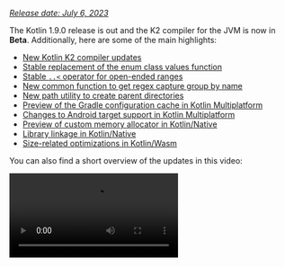 [//]: # (title: What's new in Kotlin 1.9.0)

_[Release date: July 6, 2023](releases.md#release-details)_

The Kotlin 1.9.0 release is out and the K2 compiler for the JVM is now in **Beta**. Additionally, here are some of the main highlights:

* [New Kotlin K2 compiler updates](#new-kotlin-k2-compiler-updates)
* [Stable replacement of the enum class values function](#stable-replacement-of-the-enum-class-values-function)
* [Stable `..<` operator for open-ended ranges](#stable-operator-for-open-ended-ranges)
* [New common function to get regex capture group by name](#new-common-function-to-get-regex-capture-group-by-name)
* [New path utility to create parent directories](#new-path-utility-to-create-parent-directories)
* [Preview of the Gradle configuration cache in Kotlin Multiplatform](#preview-of-the-gradle-configuration-cache)
* [Changes to Android target support in Kotlin Multiplatform](#changes-to-android-target-support)
* [Preview of custom memory allocator in Kotlin/Native](#preview-of-custom-memory-allocator)
* [Library linkage in Kotlin/Native](#library-linkage-in-kotlin-native)
* [Size-related optimizations in Kotlin/Wasm](#size-related-optimizations)

You can also find a short overview of the updates in this video:

<video src="https://youtu.be/fvwTZc-dxsM" title="What's new in Kotlin 1.9.0"/>

## IDE support

The Kotlin plugins that support 1.9.0 are available for:

| IDE | Supported versions |
|--|--|
| IntelliJ IDEA | 2022.3.x, 2023.1.x |
| Android Studio | Giraffe (223), Hedgehog (231)* |

*The Kotlin 1.9.0 plugin will be included with Android Studio Giraffe (223) and Hedgehog (231) in their upcoming releases.

The Kotlin 1.9.0 plugin will be included with IntelliJ IDEA 2023.2 in the upcoming releases.

> To download Kotlin artifacts and dependencies, [configure your Gradle settings](#configure-gradle-settings) to use the Maven Central Repository.
>
{style="warning"}

## New Kotlin K2 compiler updates

The Kotlin team at JetBrains continues to stabilize the K2 compiler, and the 1.9.0 release introduces further advancements.
The K2 compiler for the JVM is now in **Beta**.

There's now also basic support for Kotlin/Native and multiplatform projects.

### Compatibility of the kapt compiler plugin with the K2 compiler

You can use the [kapt plugin](kapt.md) in your project along with the K2 compiler, but with some restrictions. 
Despite setting `languageVersion` to `2.0`, the kapt compiler plugin still utilizes the old compiler.

If you execute the kapt compiler plugin within a project where `languageVersion` is set to `2.0`, kapt will automatically
switch to `1.9` and disable specific version compatibility checks. This behavior is equivalent to including the following command arguments:
* `-Xskip-metadata-version-check`
* `-Xskip-prerelease-check`
* `-Xallow-unstable-dependencies`

These checks are exclusively disabled for kapt tasks. All other compilation tasks will continue to utilize the new K2 compiler.

If you encounter any issues when using kapt with the K2 compiler, please report them to our [issue tracker](http://kotl.in/issue).

### Try the K2 compiler in your project

Starting with 1.9.0 and until the release of Kotlin 2.0, you can easily test the K2 compiler by adding the `kotlin.experimental.tryK2=true`
Gradle property to your `gradle.properties` file. You can also run the following command:

```shell
./gradlew assemble -Pkotlin.experimental.tryK2=true
```

This Gradle property automatically sets the language version to 2.0 and updates the build report with the number of Kotlin
tasks compiled using the K2 compiler compared to the current compiler:

```none
##### 'kotlin.experimental.tryK2' results (Kotlin/Native not checked) #####
:lib:compileKotlin: 2.0 language version
:app:compileKotlin: 2.0 language version
##### 100% (2/2) tasks have been compiled with Kotlin 2.0 #####
```

### Gradle build reports

[Gradle build reports](gradle-compilation-and-caches.md#build-reports) now show whether the current or the K2 compiler 
was used to compile the code. In Kotlin 1.9.0, you can see this information in your [Gradle build scans](https://scans.gradle.com/):

![Gradle build scan - K1](gradle-build-scan-k1.png){width=700}

![Gradle build scan - K2](gradle-build-scan-k2.png){width=700}

You can also find the Kotlin version used in the project right in the build report:

```none
Task info:
  Kotlin language version: 1.9
```

> If you use Gradle 8.0, you might come across some problems with build reports, especially when Gradle configuration 
> caching is enabled. This is a known issue, fixed in Gradle 8.1 and later.
>
{style="note"}

### Current K2 compiler limitations

Enabling K2 in your Gradle project comes with certain limitations that can affect projects using Gradle versions below 8.3 in the following cases:

* Compilation of source code from `buildSrc`.
* Compilation of Gradle plugins in included builds.
* Compilation of other Gradle plugins if they are used in projects with Gradle versions below 8.3.
* Building Gradle plugin dependencies.

If you encounter any of the problems mentioned above, you can take the following steps to address them:

* Set the language version for `buildSrc`, any Gradle plugins, and their dependencies:

```kotlin
kotlin {
    compilerOptions {
        languageVersion.set(org.jetbrains.kotlin.gradle.dsl.KotlinVersion.KOTLIN_1_9)
        apiVersion.set(org.jetbrains.kotlin.gradle.dsl.KotlinVersion.KOTLIN_1_9)
    }
}
```

* Update the Gradle version in your project to 8.3 when it becomes available.

### Leave your feedback on the new K2 compiler

We'd appreciate any feedback you may have!

* Provide your feedback directly to K2 developers Kotlin's Slack – [get an invite](https://surveys.jetbrains.com/s3/kotlin-slack-sign-up)
  and join the [#k2-early-adopters](https://kotlinlang.slack.com/archives/C03PK0PE257) channel.
* Report any problems you've faced with the new K2 compiler on [our issue tracker](https://kotl.in/issue).
* [Enable the **Send usage statistics** option](https://www.jetbrains.com/help/idea/settings-usage-statistics.html) to
  allow JetBrains to collect anonymous data about K2 usage.

## Language

In Kotlin 1.9.0, we're stabilizing some new language features that were introduced earlier:
* [Replacement of the enum class values function](#stable-replacement-of-the-enum-class-values-function)
* [Data object symmetry with data classes](#stable-data-objects-for-symmetry-with-data-classes)
* [Support for secondary constructors with bodies in inline value classes](#support-for-secondary-constructors-with-bodies-in-inline-value-classes)

### Stable replacement of the enum class values function

In 1.8.20, the `entries` property for enum classes was introduced as an Experimental feature. The `entries` property is 
a modern and performant replacement for the synthetic `values()` function. In 1.9.0, the `entries` property is Stable.

> The `values()` function is still supported, but we recommend that you use the `entries`
> property instead.
>
{style="tip"}

```kotlin
enum class Color(val colorName: String, val rgb: String) {
    RED("Red", "#FF0000"),
    ORANGE("Orange", "#FF7F00"),
    YELLOW("Yellow", "#FFFF00")
}

fun findByRgb(rgb: String): Color? = Color.entries.find { it.rgb == rgb }
```
{validate="false"}

For more information about the `entries` property for enum classes, see [What's new in Kotlin 1.8.20](whatsnew1820.md#a-modern-and-performant-replacement-of-the-enum-class-values-function).

### Stable data objects for symmetry with data classes

Data object declarations, which were introduced in [Kotlin 1.8.20](whatsnew1820.md#preview-of-data-objects-for-symmetry-with-data-classes),
are now Stable. This includes the functions added for symmetry with data classes: `toString()`, `equals()`, and `hashCode()`.

This feature is particularly useful with `sealed` hierarchies (like a `sealed class` or `sealed interface` hierarchy), 
because `data object` declarations can be used conveniently alongside `data class` declarations. In this example, declaring
`EndOfFile` as a `data object` instead of a plain `object` means that it automatically has a `toString()` function without 
the need to override it manually. This maintains symmetry with the accompanying data class definitions.

```kotlin
sealed interface ReadResult
data class Number(val number: Int) : ReadResult
data class Text(val text: String) : ReadResult
data object EndOfFile : ReadResult

fun main() {
    println(Number(7)) // Number(number=7)
    println(EndOfFile) // EndOfFile
}
```
{validate="false"}

For more information, see [What's new in Kotlin 1.8.20](whatsnew1820.md#preview-of-data-objects-for-symmetry-with-data-classes).

### Support for secondary constructors with bodies in inline value classes

Starting with Kotlin 1.9.0, the use of secondary constructors with bodies in [inline value classes](inline-classes.md) is
available by default:

```kotlin
@JvmInline
value class Person(private val fullName: String) {
    // Allowed since Kotlin 1.4.30:
    init {
        check(fullName.isNotBlank()) {
            "Full name shouldn't be empty"
        }
    }
    // Allowed by default since Kotlin 1.9.0:
    constructor(name: String, lastName: String) : this("$name $lastName") {
        check(lastName.isNotBlank()) {
            "Last name shouldn't be empty"
        }
    }
}
```
{validate="false"}

Previously, Kotlin allowed only public primary constructors in inline classes. As a result, it was impossible to 
encapsulate underlying values or create an inline class that would represent some constrained values.

As Kotlin developed, these issues were fixed. Kotlin 1.4.30 lifted restrictions on `init` blocks and then Kotlin 1.8.20 
came with a preview of secondary constructors with bodies. They are now available by default. Learn more about the 
development of Kotlin inline classes in [this KEEP](https://github.com/Kotlin/KEEP/blob/master/proposals/inline-classes.md).

## Kotlin/JVM

Starting with version 1.9.0, the compiler can generate classes with a bytecode version corresponding to JVM 20. In addition,
the deprecation of the `JvmDefault` annotation and legacy `-Xjvm-default` modes continues.

### Deprecation of `JvmDefault` annotation and legacy `-Xjvm-default` modes

Starting from Kotlin 1.5, the usage of the `JvmDefault` annotation has been deprecated in favor of the newer `-Xjvm-default`
modes: `all` and `all-compatibility`. With the introduction of `JvmDefaultWithoutCompatibility` in Kotlin 1.4 and 
`JvmDefaultWithCompatibility` in Kotlin 1.6, these modes offer comprehensive control over the generation of `DefaultImpls`
classes, ensuring seamless compatibility with older Kotlin code.

Consequently in Kotlin 1.9.0, the `JvmDefault` annotation no longer holds any significance and has been marked as 
deprecated, resulting in an error. It will eventually be removed from Kotlin.

## Kotlin/Native

Among other improvements, this release brings further advancements to the [Kotlin/Native memory manager](native-memory-manager.md)
that should enhance its robustness and performance:

* [Preview of custom memory allocator](#preview-of-custom-memory-allocator)
* [Objective-C or Swift object deallocation hook on the main thread](#objective-c-or-swift-object-deallocation-hook-on-the-main-thread)
* [No object initialization when accessing constant values in Kotlin/Native](#no-object-initialization-when-accessing-constant-values-in-kotlin-native)
* [Ability to configure standalone mode for iOS simulator tests](#ability-to-configure-standalone-mode-for-ios-simulator-tests-in-kotlin-native)
* [Library linkage in Kotlin/Native](#library-linkage-in-kotlin-native)

### Preview of custom memory allocator

Kotlin 1.9.0 introduces the preview of a custom memory allocator. Its allocation system improves the runtime performance
of the [Kotlin/Native memory manager](native-memory-manager.md).

The current object allocation system in Kotlin/Native uses a general-purpose allocator that doesn't have the functionality
for efficient garbage collection. To compensate, it maintains thread-local linked lists of all allocated objects before 
the garbage collector (GC) merges them into a single list, which can be iterated during sweeping. This approach comes 
with several performance downsides:

* The sweeping order lacks memory locality and often results in scattered memory access patterns, leading to potential performance issues.
* Linked lists require additional memory for each object, increasing memory usage, particularly when dealing with many small objects.
* The single list of allocated objects makes it challenging to parallelize sweeping, which can cause memory usage problems when mutator threads allocate objects faster than the GC thread can collect them.

To address these issues, Kotlin 1.9.0 introduces a preview of the custom allocator. It divides system memory into pages,
allowing independent sweeping in consecutive order. Each allocation becomes a memory block within a page, and the page 
keeps track of block sizes. Different page types are optimized for various allocation sizes. The consecutive arrangement
of memory blocks ensures efficient iteration through all allocated blocks.

When a thread allocates memory, it searches for a suitable page based on the allocation size. Threads maintain a set of 
pages for different size categories. Typically, the current page for a given size can accommodate the allocation. If not,
the thread requests a different page from the shared allocation space. This page may already be available, require 
sweeping, or should be created first.

The new allocator allows having multiple independent allocation spaces simultaneously, which will allow the Kotlin team 
to experiment with different page layouts to improve performance even further.

For more information on the design of the new allocator, see this [README](https://github.com/JetBrains/kotlin/blob/master/kotlin-native/runtime/src/alloc/custom/README.md).

#### How to enable

Add the `-Xallocator=custom` compiler option:

```kotlin
kotlin {
    macosX64("native") {
        binaries.executable()

        compilations.configureEach {
            compilerOptions.configure {
                freeCompilerArgs.add("-Xallocator=custom")
            }
        }
    }
}
```
{validate="false"}

#### Leave feedback

We would appreciate your feedback in [YouTrack](https://youtrack.jetbrains.com/issue/KT-55364/Implement-custom-allocator-for-Kotlin-Native)
to improve the custom allocator.

### Objective-C or Swift object deallocation hook on the main thread

Starting with Kotlin 1.9.0, the Objective-C or Swift object deallocation hook is called on the main thread if the object
is passed to Kotlin there. The way the [Kotlin/Native memory manager](native-memory-manager.md) previously 
handled references to Objective-C objects could lead to memory leaks. We believe the new behavior should improve the 
robustness of the memory manager.

Consider an Objective-C object that is referenced in Kotlin code, for example, when passed as an argument, returned by 
a function, or retrieved from a collection. In this case, Kotlin creates its own object that holds the reference to the
Objective-C object. When the Kotlin object gets deallocated, the Kotlin/Native runtime calls the `objc_release` function 
that releases that Objective-C reference.

Previously, the Kotlin/Native memory manager ran `objc_release` on a special GC thread. If it's the last object reference,
the object gets deallocated. Issues could come up when Objective-C objects have custom deallocation hooks like the `dealloc`
method in Objective-C or the `deinit` block in Swift, and these hooks expect to be called on a specific thread.

Since hooks for objects on the main thread usually expect to be called there, Kotlin/Native runtime now 
calls `objc_release` on the main thread as well. It should cover the cases when the Objective-C object was passed to 
Kotlin on the main thread, creating a Kotlin peer object there. This only works if the main dispatch queue 
is processed, which is the case for regular UI applications. When it's not the main queue or the object was passed to 
Kotlin on a thread other than main, the `objc_release` is called on a special GC thread as before.

#### How to opt out

In case you face issues, you can disable this behavior in your `gradle.properties` file with the following option:

```none
kotlin.native.binary.objcDisposeOnMain=false
```

Don't hesitate to report such cases to [our issue tracker](https://kotl.in/issue).

### No object initialization when accessing constant values in Kotlin/Native

Starting with Kotlin 1.9.0, the Kotlin/Native backend doesn't initialize objects when accessing `const val` fields:

```kotlin
object MyObject {
    init {
        println("side effect!")
    }

    const val y = 1
}

fun main() {
    println(MyObject.y) // No initialization at first
    val x = MyObject    // Initialization occurs
    println(x.y)
}
```
{validate="false"}

The behavior is now unified with Kotlin/JVM, where the implementation is consistent with Java and objects are never 
initialized in this case. You can also expect some performance improvements in your Kotlin/Native projects thanks to 
this change.

### Ability to configure standalone mode for iOS simulator tests in Kotlin/Native

By default, when running iOS simulator tests for Kotlin/Native, the `--standalone` flag is used to avoid manual simulator
booting and shutdown. In 1.9.0, you can now configure whether this flag is used in a Gradle task via the `standalone` 
property. By default, the `--standalone` flag is used so standalone mode is enabled.

Here is an example of how to disable standalone mode in your `build.gradle.kts` file:

```kotlin
tasks.withType<org.jetbrains.kotlin.gradle.targets.native.tasks.KotlinNativeSimulatorTest>().configureEach {
    standalone.set(false)
}
```
{validate="false"}

> If you disable standalone mode, you must boot the simulator manually. To boot your simulator
> from CLI, you can use the following command:
>
> ```shell
> /usr/bin/xcrun simctl boot <DeviceId>
>```
> 
{type = "warning"}

### Library linkage in Kotlin/Native

Starting with Kotlin 1.9.0, the Kotlin/Native compiler treats linkage issues in Kotlin libraries the same way as Kotlin/JVM.
You might face such issues if the author of one third-party Kotlin library makes an incompatible change in experimental 
APIs that another third-party Kotlin library consumes.

Now builds don't fail during compilation in case of linkage issues between third-party Kotlin libraries. Instead, you'll
only encounter these errors in run time, exactly as on the JVM.

The Kotlin/Native compiler reports warnings every time it detects issues with library linkage. You can find such warnings
in your compilation logs, for example:

```text
No function found for symbol 'org.samples/MyRemovedClass.doSomething|3657632771909858561[0]'

Can not get instance of singleton 'MyEnumClass.REMOVED_ENTRY': No enum entry found for symbol 'org.samples/MyEnumClass.REMOVED_ENTRY|null[0]'

Function 'getMyRemovedClass' can not be called: Function uses unlinked class symbol 'org.samples/MyRemovedClass|null[0]'
```

You can further configure or even disable this behavior in your projects:

* If you don't want to see these warnings in your compilation logs, suppress them with the `-Xpartial-linkage-loglevel=INFO` compiler option.
* It's also possible to raise the severity of reported warnings to compilation errors with `-Xpartial-linkage-loglevel=ERROR`. In this case, the compilation fails and you'll see all the errors in the compilation log. Use this option to examine the linkage issues more closely.
* If you face unexpected problems with this feature, you can always opt out with the
  `-Xpartial-linkage=disable` compiler option. Don't hesitate to report such cases to [our issue
  tracker](https://kotl.in/issue).

```kotlin
// An example of passing compiler options via Gradle build file.
kotlin {
    macosX64("native") {
        binaries.executable()

        compilations.configureEach {
            compilerOptions.configure {

                // To suppress linkage warnings:
                freeCompilerArgs.add("-Xpartial-linkage-loglevel=INFO")

                // To raise linkage warnings to errors:
                freeCompilerArgs.add("-Xpartial-linkage-loglevel=ERROR")

                // To disable the feature completely:
                freeCompilerArgs.add("-Xpartial-linkage=disable")
            }
        }
    }
}
```
{validate="false"}

### Compiler option for C interop implicit integer conversions

We have introduced a compiler option for C interop that allows you to use implicit integer conversions. After careful 
consideration, we've introduced this compiler option to prevent unintentional use as this feature still has room for 
improvement and our aim is to have an API of the highest quality.

In this code sample an implicit integer conversion allows `options = 0` even though [`options`](https://developer.apple.com/documentation/foundation/nscalendar/options)
has unsigned type `UInt` and `0` is signed.

```kotlin
val today = NSDate()
val tomorrow = NSCalendar.currentCalendar.dateByAddingUnit(
    unit = NSCalendarUnitDay,
    value = 1,
    toDate = today,
    options = 0
)
```
{validate="false"}

To use implicit conversions with native interop libraries, use the `-XXLanguage:+ImplicitSignedToUnsignedIntegerConversion`
compiler option.

You can configure this in your Gradle `build.gradle.kts` file:
```kotlin
tasks.withType<org.jetbrains.kotlin.gradle.tasks.KotlinNativeCompile>().configureEach {
    compilerOptions.freeCompilerArgs.addAll(
        "-XXLanguage:+ImplicitSignedToUnsignedIntegerConversion"
    )
}
```
{validate="false"}

## Kotlin Multiplatform

Kotlin Multiplatform has received some notable updates in 1.9.0 designed to improve your developer experience:

* [Changes to Android target support](#changes-to-android-target-support)
* [New Android source set layout enabled by default](#new-android-source-set-layout-enabled-by-default)
* [Preview of the Gradle configuration cache in multiplatform projects](#preview-of-the-gradle-configuration-cache)

### Changes to Android target support

We continue our efforts to stabilize Kotlin Multiplatform. An essential step is to provide first-class 
support for the Android target. We're excited to announce that in the future, the Android team from Google will provide 
its own Gradle plugin to support Android in Kotlin Multiplatform.

To open the way for this new solution from Google, we're renaming the `android` block in the current Kotlin DSL in 1.9.0.
Please change all the occurrences of the `android` block to `androidTarget` in your build scripts. This is a temporary 
change that is necessary to free the `android` name for the upcoming DSL from Google.

The Google plugin will be the preferred way of working with Android in multiplatform projects. When it's ready, we'll 
provide the necessary migration instructions so that you'll be able to use the short `android` name as before.

### New Android source set layout enabled by default

Starting with Kotlin 1.9.0, the new Android source set layout is the default. It replaced the previous naming schema for 
directories, which was confusing in multiple ways. The new layout has a number of advantages:

* Simplified type semantics – The new Android source layout provides clear and consistent naming conventions that help to distinguish between different types of source sets.
* Improved source directory layout – With the new layout, the `SourceDirectories` arrangement becomes more coherent, making it easier to organize code and locate source files.
* Clear naming schema for Gradle configurations – The schema is now more consistent and predictable in both `KotlinSourceSets` and `AndroidSourceSets`.

The new layout requires the Android Gradle plugin version 7.0 or later and is supported in Android Studio 2022.3 and later. See our
[migration guide](multiplatform-android-layout.md) to make the necessary changes in your `build.gradle(.kts)` file.

### Preview of the Gradle configuration cache

<anchor name="preview-of-gradle-configuration-cache"/>

Kotlin 1.9.0 comes with support for the [Gradle configuration cache](https://docs.gradle.org/current/userguide/configuration_cache.html)
in multiplatform libraries. If you're a library author, you can already benefit from the improved build performance.

The Gradle configuration cache speeds up the build process by reusing the results of the configuration phase for subsequent
builds. The feature has become Stable since Gradle 8.1. To enable it, follow the instructions in the [Gradle documentation](https://docs.gradle.org/current/userguide/configuration_cache.html#config_cache:usage).

> The Kotlin Multiplatform plugin still doesn't support the Gradle configuration cache with Xcode integration tasks or the
> [Kotlin CocoaPods Gradle plugin](native-cocoapods-dsl-reference.md). We expect to add this feature in future Kotlin releases.
>
{style="note"}

## Kotlin/Wasm

The Kotlin team continues to experiment with the new Kotlin/Wasm target. This release introduces several performance and
[size-related optimizations](#size-related-optimizations), along with [updates in JavaScript interop](#updates-in-javascript-interop).

### Size-related optimizations

Kotlin 1.9.0 introduces significant size improvements for WebAssembly (Wasm) projects. Comparing two "Hello World" projects, 
the code footprint for Wasm in Kotlin 1.9.0 is now over 10 times smaller than in Kotlin 1.8.20.

![Kotlin/Wasm size-related optimizations](wasm-1-9-0-size-improvements.png){width=700}

These size optimizations result in more efficient resource utilization and improved performance when targeting Wasm 
platforms with Kotlin code.

### Updates in JavaScript interop

This Kotlin update introduces changes to the interoperability between Kotlin and JavaScript for Kotlin/Wasm. As Kotlin/Wasm
is an [Experimental](components-stability.md#stability-levels-explained) feature, certain limitations apply to its 
interoperability.

#### Restriction of Dynamic types

Starting with version 1.9.0, Kotlin no longer supports the use of `Dynamic` types in Kotlin/Wasm. This is now deprecated
in favor of the new universal `JsAny` type, which facilitates JavaScript interoperability.

For more details, see the [Kotlin/Wasm interoperability with JavaScript](wasm-js-interop.md) documentation.

#### Restriction of non-external types

Kotlin/Wasm supports conversions for specific Kotlin static types when passing values to and from JavaScript. These supported
types include:

* Primitives, such as signed numbers, `Boolean`, and `Char`.
* `String`.
* Function types.

Other types were passed without conversion as opaque references, leading to inconsistencies between JavaScript and Kotlin
subtyping.

To address this, Kotlin restricts JavaScript interop to a well-supported set of types. Starting from Kotlin 1.9.0, only external,
primitive, string, and function types are supported in Kotlin/Wasm JavaScript interop. Furthermore, a separate explicit type called
`JsReference` has been introduced to represent handles to Kotlin/Wasm objects that can be used in JavaScript interop.

For more details, refer to the [Kotlin/Wasm interoperability with JavaScript](wasm-js-interop.md) documentation.

### Kotlin/Wasm in Kotlin Playground

Kotlin Playground supports the Kotlin/Wasm target.
You can write, run, and share your Kotlin code that targets the Kotlin/Wasm. [Check it out!](https://pl.kotl.in/HDFAvimga)

> Using Kotlin/Wasm requires enabling experimental features in your browser.
>
> [Learn more about how to enable these features](wasm-troubleshooting.md).
>
{style="note"}

```kotlin
import kotlin.time.*
import kotlin.time.measureTime

fun main() {
    println("Hello from Kotlin/Wasm!")
    computeAck(3, 10)
}

tailrec fun ack(m: Int, n: Int): Int = when {
    m == 0 -> n + 1
    n == 0 -> ack(m - 1, 1)
    else -> ack(m - 1, ack(m, n - 1))
}

fun computeAck(m: Int, n: Int) {
    var res = 0
    val t = measureTime {
        res = ack(m, n)
    }
    println()
    println("ack($m, $n) = ${res}")
    println("duration: ${t.inWholeNanoseconds / 1e6} ms")
}
```
{kotlin-runnable="true" kotlin-min-compiler-version="1.3" id="kotlin-whats-new-1-9-0-kotlin-wasm-playground"}

## Kotlin/JS

This release introduces updates for Kotlin/JS, including the removal of the old Kotlin/JS compiler, Kotlin/JS Gradle plugin deprecation and Experimental
support for ES2015:

* [Removal of the old Kotlin/JS compiler](#removal-of-the-old-kotlin-js-compiler)
* [Deprecation of the Kotlin/JS Gradle plugin](#deprecation-of-the-kotlin-js-gradle-plugin)
* [Deprecation of external enum](#deprecation-of-external-enum)
* [Experimental support for ES2015 classes and modules](#experimental-support-for-es2015-classes-and-modules)
* [Changed default destination of JS production distribution](#changed-default-destination-of-js-production-distribution)
* [Extract org.w3c declarations from stdlib-js](#extract-org-w3c-declarations-from-stdlib-js)

> Starting from version 1.9.0, [partial library linkage](#library-linkage-in-kotlin-native) is also enabled for Kotlin/JS.
>
{style="note"}

### Removal of the old Kotlin/JS compiler

In Kotlin 1.8.0, we [announced](whatsnew18.md#stable-js-ir-compiler-backend) that the IR-based backend became [Stable](components-stability.md).
Since then, not specifying the compiler has become an error, and using the old compiler leads to warnings.

In Kotlin 1.9.0, using the old backend results in an error. Please migrate to the IR compiler by following our [migration guide](js-ir-migration.md).

### Deprecation of the Kotlin/JS Gradle plugin

Starting with Kotlin 1.9.0, the `kotlin-js` Gradle plugin is
deprecated. We encourage you to use the `kotlin-multiplatform` Gradle plugin with the `js()` target instead.

The functionality of the Kotlin/JS Gradle plugin essentially duplicated the `kotlin-multiplatform` plugin and shared the
same implementation under the hood. This overlap created confusion and increased maintenance load on the Kotlin team.

Refer to our [Compatibility guide for Kotlin Multiplatform](multiplatform-compatibility-guide.md#migration-from-kotlin-js-gradle-plugin-to-kotlin-multiplatform-gradle-plugin) 
for migration instructions. If you find any issues that aren't covered in the guide, please report them to our [issue tracker](http://kotl.in/issue).

### Deprecation of external enum

In Kotlin 1.9.0, the use of external enums will be deprecated due to issues with static enum members like `entries`, that
can't exist outside Kotlin. We recommend using an external sealed class with object subclasses instead:

```kotlin
// Before
external enum class ExternalEnum { A, B }

// After
external sealed class ExternalEnum {
    object A: ExternalEnum
    object B: ExternalEnum
}
```
{validate="false"}

By switching to an external sealed class with object subclasses, you can achieve similar functionality to external enums
while avoiding the problems associated with default methods.

Starting from Kotlin 1.9.0, the use of external enums will be marked as deprecated. We encourage you to update your code
to utilize the suggested external sealed class implementation for compatibility and future maintenance.

### Experimental support for ES2015 classes and modules

This release introduces [Experimental](components-stability.md#stability-levels-explained) support for ES2015 modules and generation of ES2015 classes:
* Modules offer a way to simplify your codebase and improve maintainability.
* Classes allow you to incorporate object-oriented programming (OOP) principles, resulting in cleaner and more intuitive code.

To enable these features, update your `build.gradle.kts` file accordingly:

```kotlin
// build.gradle.kts
kotlin { 
    js(IR) { 
        useEsModules() // Enables ES2015 modules
        browser()
        }
    }

// Enables ES2015 classes generation
tasks.withType<KotlinJsCompile>().configureEach {
    kotlinOptions {
        useEsClasses = true
    }
}
```
{validate="false"}

[Learn more about ES2015 (ECMAScript 2015, ES6) in the official documentation](https://262.ecma-international.org/6.0/).

### Changed default destination of JS production distribution

Prior to Kotlin 1.9.0, the distribution target directory was `build/distributions`. However, this is a common directory 
for Gradle archives. To resolve this issue, we've changed the default distribution target directory in Kotlin 1.9.0 to: 
`build/dist/<targetName>/<binaryName>`.

For example, `productionExecutable` was in `build/distributions`. In Kotlin 1.9.0, it's in `build/dist/js/productionExecutable`.

> If you have a pipeline in place that uses the results of these builds, make sure to update the directory.
>
{style="warning"}

### Extract org.w3c declarations from stdlib-js

Since Kotlin 1.9.0, the `stdlib-js` no longer includes `org.w3c` declarations. Instead, these declarations have been 
moved to a separate Gradle dependency. When you add the Kotlin Multiplatform Gradle plugin to your `build.gradle.kts` file,
these declarations will be automatically included in your project, similar to the standard library.

There is no need for any manual action or migration. The necessary adjustments will be handled automatically.

## Gradle

Kotlin 1.9.0 comes with new Gradle compiler options and a lot more:

* [Removed classpath property](#removed-classpath-property)
* [New Gradle compiler options](#new-compiler-options)
* [Project-level compiler options for Kotlin/JVM](#project-level-compiler-options-for-kotlin-jvm)
* [Compiler option for Kotlin/Native module name](#compiler-option-for-kotlin-native-module-name)
* [Separate compiler plugins for official Kotlin libraries](#separate-compiler-plugins-for-official-kotlin-libraries)
* [Incremented minimum supported version](#incremented-minimum-supported-version)
* [kapt doesn't cause eager task creation](#kapt-doesn-t-cause-eager-task-creation-in-gradle)
* [Programmatic configuration of the JVM target validation mode](#programmatic-configuration-of-the-jvm-target-validation-mode)

### Removed classpath property

In Kotlin 1.7.0, we announced the start of a deprecation cycle for the `KotlinCompile` task's property: `classpath`. The
deprecation level was raised to `ERROR` in Kotlin 1.8.0. In this release, we've finally removed the `classpath` property. 
All compile tasks should now use the `libraries` input for a list of libraries required for compilation.

### New compiler options

The Kotlin Gradle plugin now provides new properties for opt-ins and the compiler's progressive mode.

* To opt in to new APIs, you can now use the `optIn` property and pass a list of strings like: `optIn.set(listOf(a, b, c))`.
* To enable progressive mode, use `progressiveMode.set(true)`.

### Project-level compiler options for Kotlin/JVM

Starting with Kotlin 1.9.0, a new `compilerOptions` block is available inside the `kotlin` configuration block:

```kotlin
kotlin {
    compilerOptions {
        jvmTarget.set(JVM.Target_11)
    }
}
```
{validate="false"}

It makes configuring compiler options much easier. However, it is important to note some important details:

* This configuration only works on the project level.
* For the Android plugin, this block configures the same object as:

```kotlin
android {
    kotlinOptions {}
}
```
{validate="false"}

* The `android.kotlinOptions` and `kotlin.compilerOptions` configuration blocks override each other. The last (lowest) block in the build file always takes effect.
* If `moduleName` is configured on the project level, its value could be changed when passed to the compiler. It's not the case for the `main` compilation, but for other types, for example, test sources, the Kotlin Gradle plugin will add the  `_test` suffix.
* The configuration inside the `tasks.withType<KotlinJvmCompile>().configureEach {}` (or `tasks.named<KotlinJvmCompile>("compileKotlin") { }`) overrides both `kotlin.compilerOptions` and `android.kotlinOptions`.

### Compiler option for Kotlin/Native module name

The Kotlin/Native [`module-name`](compiler-reference.md#module-name-name-native) compiler option is now easily available
in the Kotlin Gradle plugin.

This option specifies a name for the compilation module and can also be used for adding a name prefix for declarations
exported to Objective-C.

You can now set the module name directly in the `compilerOptions` block of your Gradle build files:

<tabs group="build-script">
<tab title="Kotlin" group-key="kotlin">

```kotlin
tasks.named<org.jetbrains.kotlin.gradle.tasks.KotlinNativeCompile>("compileKotlinLinuxX64") {
    compilerOptions {
        moduleName.set("my-module-name")
    }
}
```

</tab>
<tab title="Groovy" group-key="groovy">

```groovy
tasks.named("compileKotlinLinuxX64", org.jetbrains.kotlin.gradle.tasks.KotlinNativeCompile.class) {
    compilerOptions {
        moduleName = "my-module-name"
    }
}
```

</tab>
</tabs>


### Separate compiler plugins for official Kotlin libraries

Kotlin 1.9.0 introduces separate compiler plugins for its official libraries. Previously, compiler plugins were embedded
into their corresponding Gradle plugins. This could cause compatibility issues in case the compiler plugin was compiled 
against a Kotlin version higher than the Gradle build's Kotlin runtime version.

Now compiler plugins are added as separate dependencies, so you'll no longer face compatibility issues with older Gradle
versions. Another major advantage of the new approach is that new compiler plugins can be used with other build systems 
like [Bazel](https://bazel.build/).

Here's the list of new compiler plugins we're now publishing to Maven Central:

* kotlin-atomicfu-compiler-plugin
* kotlin-allopen-compiler-plugin
* kotlin-lombok-compiler-plugin
* kotlin-noarg-compiler-plugin
* kotlin-sam-with-receiver-compiler-plugin
* kotlinx-serialization-compiler-plugin

Every plugin has its `-embeddable` counterpart, for example, `kotlin-allopen-compiler-plugin-embeddable` is designed for 
working with the `kotlin-compiler-embeddable` artifact, the default option for scripting artifacts.

Gradle adds these plugins as compiler arguments. You don't need to make any changes to your existing projects.

### Incremented minimum supported version

Starting with Kotlin 1.9.0, the minimum supported Android Gradle plugin version is 4.2.2.

See the [Kotlin Gradle plugin's compatibility with available Gradle versions in our documentation](gradle-configure-project.md#apply-the-plugin).

### kapt doesn't cause eager task creation in Gradle

Prior to 1.9.0, the [kapt compiler plugin](kapt.md) caused eager task creation by requesting the configured instance of 
the Kotlin compilation task. This behavior has been fixed in Kotlin 1.9.0. If you use the default configuration for your 
`build.gradle.kts` file then your setup is not affected by this change.

> If you use a custom configuration, your setup will be adversely affected.
> For example, if you have modified the `KotlinJvmCompile` task using Gradle's tasks API, you must similarly modify the `KaptGenerateStubs`
> task in your build script.
>
> For example, if your script has the following configuration for the `KotlinJvmCompile` task:
> ```kotlin
> tasks.named<KotlinJvmCompile>("compileKotlin") { // Your custom configuration }
> ```
> {validate="false"}
>
> In this case, you need to make sure that the same modification is included as part of the `KaptGenerateStubs` task:
> ```kotlin
> tasks.named<KaptGenerateStubs>("kaptGenerateStubs") { // Your custom configuration }
>```
> {validate="false"}
> 
{style="warning"}

For more information, see our [YouTrack ticket](https://youtrack.jetbrains.com/issue/KT-54468/KAPT-Gradle-plugin-causes-eager-task-creation).

### Programmatic configuration of the JVM target validation mode

Before Kotlin 1.9.0, there was only one way to adjust the detection of JVM target incompatibility between Kotlin and Java.
You had to set `kotlin.jvm.target.validation.mode=ERROR` in your `gradle.properties` for the whole project.

You can now also configure it on the task level in your `build.gradle.kts` file:

```kotlin
tasks.named<org.jetbrains.kotlin.gradle.tasks.KotlinJvmCompile>("compileKotlin") {
    jvmTargetValidationMode.set(org.jetbrains.kotlin.gradle.dsl.jvm.JvmTargetValidationMode.WARNING)
}
```
{validate="false"}

## Standard library

Kotlin 1.9.0 has some great improvements for the standard library:
* The [`..<` operator](#stable-operator-for-open-ended-ranges) and [time API](#stable-time-api) are Stable.
* [The Kotlin/Native standard library has been thoroughly reviewed and updated](#the-kotlin-native-standard-library-s-journey-towards-stabilization)
* [The `@Volatile` annotation can be used on more platforms](#stable-volatile-annotation)
* [There's a **common** function to get a regex capture group by name](#new-common-function-to-get-regex-capture-group-by-name)
* [The `HexFormat` class has been introduced to format and parse hexadecimals](#new-hexformat-class-to-format-and-parse-hexadecimals)

### Stable ..< operator for open-ended ranges

The new `..<` operator for open-ended ranges that was introduced in [Kotlin 1.7.20](whatsnew1720.md#preview-of-the-operator-for-creating-open-ended-ranges)
and became Stable in 1.8.0. In 1.9.0, the standard library API for working with open-ended ranges is also Stable.

Our research shows that the new `..<` operator makes it easier to understand when an open-ended range is declared. If you
use the [`until`](https://kotlinlang.org/api/latest/jvm/stdlib/kotlin.ranges/until.html) infix function, it's easy to make
the mistake of assuming that the upper bound is included.

Here is an example using the `until` function:

```kotlin
fun main() {
    for (number in 2 until 10) {
        if (number % 2 == 0) {
            print("$number ")
        }
    }
    // 2 4 6 8
}
```
{validate="false"}

And here is an example using the new `..<` operator:

```kotlin
fun main() {
    for (number in 2..<10) {
        if (number % 2 == 0) {
            print("$number ")
        }
    }
    // 2 4 6 8
}
```
{validate="false"}

> From IntelliJ IDEA version 2023.1.1, a new code inspection is available that highlights when you
> can use the `..<` operator.
>
{style="note"}

For more information about what you can do with this operator, see [What's new in Kotlin 1.7.20](whatsnew1720.md#preview-of-the-operator-for-creating-open-ended-ranges).

### Stable time API

Since 1.3.50, we have previewed a new time measurement API. The duration part of the API became Stable in 1.6.0. In 1.9.0,
the remaining time measurement API is Stable.

The old time API provided the `measureTimeMillis` and `measureNanoTime` functions, which aren't intuitive to use. Although it 
is clear that they both measure time in different units, it isn't clear that `measureTimeMillis`uses a [wall clock](https://en.wikipedia.org/wiki/Elapsed_real_time)
to measure time, whereas `measureNanoTime` uses a monotonic time source. The new time API resolves this and other issues
to make the API more user friendly.

With the new time API, you can easily:
* Measure the time taken to execute some code using a monotonic time source with your desired time unit.
* Mark a moment in time.
* Compare and find the difference between two moments in time.
* Check how much time has passed since a specific moment in time.
* Check whether the current time has passed a specific moment in time.

#### Measure code execution time

To measure the time taken to execute a block of code, use the [`measureTime`](https://kotlinlang.org/api/latest/jvm/stdlib/kotlin.time/measure-time.html)
inline function.

To measure the time taken to execute a block of code **and** return the result of the block of code, use the 
[`measureTimedValue`](https://kotlinlang.org/api/latest/jvm/stdlib/kotlin.time/measure-timed-value.html) inline function.

By default, both functions use a monotonic time source. However, if you want to use an elapsed real-time source, you can.
For example, on Android the default time source `System.nanoTime()`
only counts time while the device is active. It loses track of time when the device enters deep sleep. To keep track of
time while the device is in deep sleep, you can create a time source that uses [`SystemClock.elapsedRealtimeNanos()`](https://developer.android.com/reference/android/os/SystemClock#elapsedRealtimeNanos())
instead:

```kotlin
object RealtimeMonotonicTimeSource : AbstractLongTimeSource(DurationUnit.NANOSECONDS) {
    override fun read(): Long = SystemClock.elapsedRealtimeNanos()
}
```
{validate="false"}

#### Mark and measure differences in time

To mark a specific moment in time, use the [`TimeSource`](https://kotlinlang.org/api/latest/jvm/stdlib/kotlin.time/-time-source/)
interface and the [`markNow()`](https://kotlinlang.org/api/latest/jvm/stdlib/kotlin.time/-time-source/mark-now.html) function
to create a [`TimeMark`](https://kotlinlang.org/api/latest/jvm/stdlib/kotlin.time/-time-mark/). To measure differences between
`TimeMarks` from the same time source, use the subtraction operator (`-`):

```kotlin
import kotlin.time.*

fun main() {
    val timeSource = TimeSource.Monotonic
    val mark1 = timeSource.markNow()
    Thread.sleep(500) // Sleep 0.5 seconds.
    val mark2 = timeSource.markNow()

    repeat(4) { n ->
        val mark3 = timeSource.markNow()
        val elapsed1 = mark3 - mark1
        val elapsed2 = mark3 - mark2

        println("Measurement 1.${n + 1}: elapsed1=$elapsed1, elapsed2=$elapsed2, diff=${elapsed1 - elapsed2}")
    }
    // It's also possible to compare time marks with each other.
    println(mark2 > mark1) // This is true, as mark2 was captured later than mark1.
}
```
{kotlin-runnable="true" kotlin-min-compiler-version="1.3" id="kotlin-whats-new-time-elapsed"}

To check if a deadline has passed or a timeout has been reached, use the [`hasPassedNow()`](https://kotlinlang.org/api/latest/jvm/stdlib/kotlin.time/-time-mark/has-passed-now.html)
and [`hasNotPassedNow()`](https://kotlinlang.org/api/latest/jvm/stdlib/kotlin.time/-time-mark/has-not-passed-now.html) 
extension functions:

```kotlin
import kotlin.time.*
import kotlin.time.Duration.Companion.seconds

fun main() {
    val timeSource = TimeSource.Monotonic
    val mark1 = timeSource.markNow()
    val fiveSeconds: Duration = 5.seconds
    val mark2 = mark1 + fiveSeconds

    // It hasn't been 5 seconds yet
    println(mark2.hasPassedNow())
    // false

    // Wait six seconds
    Thread.sleep(6000)
    println(mark2.hasPassedNow())
    // true
}
```
{kotlin-runnable="true" kotlin-min-compiler-version="1.3" id="kotlin-whats-new-time-passednow"}

### The Kotlin/Native standard library's journey towards stabilization

As our standard library for Kotlin/Native continues to grow, we decided that it was time for a complete review to ensure
that it meets our high standards. As part of this, we carefully reviewed **every** existing public signature. For each 
signature, we considered whether it:

* Has a unique purpose.
* Is consistent with other Kotlin APIs.
* Has similar behavior to its counterpart for the JVM.
* Is future-proof.

Based on these considerations, we made one of the following decisions:
* Made it Stable.
* Made it Experimental.
* Marked it as `private`.
* Modified its behavior.
* Moved it to a different location.
* Deprecated it.
* Marked it as obsolete.

> If an existing signature has been:
> * Moved to another package, then the signature still exists in the original package but it's now deprecated with deprecation level: `WARNING`. IntelliJ IDEA will automatically suggest replacements upon code inspection.
> * Deprecated, then it's been deprecated with deprecation level: `WARNING`.
> * Marked as obsolete, then you can keep using it, but it will be replaced in future.
>
{style="note"}

We won't list all of the results of the review here, but here are some of the highlights:
* We stabilized the Atomics API.
* We made [`kotlinx.cinterop`](https://kotlinlang.org/api/latest/jvm/stdlib/kotlinx.cinterop/) Experimental and now require different opt-ins for the package to be used. For more information, see [Explicit C-interoperability stability guarantees](#explicit-c-interoperability-stability-guarantees).
* We marked the [`Worker`](https://kotlinlang.org/api/latest/jvm/stdlib/kotlin.native.concurrent/-worker/) class and its related APIs as obsolete.
* We marked the [`BitSet`](https://kotlinlang.org/api/latest/jvm/stdlib/kotlin.native/-bit-set/) class as obsolete.
* We marked all `public` APIs in the `kotlin.native.internal` package as `private` or moved them to other packages.

#### Explicit C-interoperability stability guarantees

To maintain the high quality of our API, we decided to make [`kotlinx.cinterop`](https://kotlinlang.org/api/latest/jvm/stdlib/kotlinx.cinterop/)
Experimental. Although `kotlinx.cinterop` has been thoroughly tried and tested, there is still room for improvement before
we are satisfied enough to make it Stable. We recommend that you use this API for interoperability but that you try to 
confine its use to specific areas in your projects. This will make your migration easier once we begin evolving this API
to make it Stable.

If you want to use C-like foreign APIs such as pointers, you must opt in with `@OptIn(ExperimentalForeignApi)`, otherwise
your code won't compile.

To use the remainder of `kotlinx.cinterop`, which covers Objective-C/Swift interoperability, you must opt in with 
`@OptIn(BetaInteropApi)`. If you try to use this API without the opt-in, your code will compile but the compiler will 
raise warnings that provide a clear explanation of what behavior you can expect.

For more information about these annotations, see our source code for [`Annotations.kt`](https://github.com/JetBrains/kotlin/blob/master/kotlin-native/Interop/Runtime/src/main/kotlin/kotlinx/cinterop/Annotations.kt).

For more information on **all** of the changes as part of this review, see our [YouTrack ticket](https://youtrack.jetbrains.com/issue/KT-55765).

We'd appreciate any feedback you might have! You can provide your feedback directly by commenting on the [ticket](https://youtrack.jetbrains.com/issue/KT-57728).

### Stable @Volatile annotation

If you annotate a `var` property with `@Volatile`, then the backing field is marked so that any reads or writes to this 
field are atomic, and writes are always made visible to other threads.

Prior to 1.8.20, the [`kotlin.jvm.Volatile` annotation](https://kotlinlang.org/api/latest/jvm/stdlib/kotlin.jvm/-volatile/)
was available in the common standard library. However, this annotation was only effective on the JVM. If you used it on 
other platforms, it was ignored, which led to errors.

In 1.8.20, we introduced an experimental common annotation, `kotlin.concurrent.Volatile`, which you could preview in both
the JVM and Kotlin/Native.

In 1.9.0, `kotlin.concurrent.Volatile` is Stable. If you use `kotlin.jvm.Volatile` in your multiplatform projects, we 
recommend that you migrate to `kotlin.concurrent.Volatile`.

### New common function to get regex capture group by name

Prior to 1.9.0, every platform had its own extension to get a regular expression capture group by its name from a regular
expression match. However there was no common function. It wasn't possible to have a common function prior to Kotlin 1.8.0,
because the standard library still supported JVM targets 1.6 and 1.7.

As of Kotlin 1.8.0, the standard library is compiled with JVM target 1.8. So in 1.9.0, there is now a **common**
[`groups`](https://kotlinlang.org/api/latest/jvm/stdlib/kotlin.text/-match-result/groups.html) function that you can use to 
retrieve a group's contents by its name for a regular expression match. This is useful when you want to access the results
of regular expression matches belonging to a particular capture group.

Here is an example with a regular expression containing three capture groups: `city`, `state`, and `areaCode`. You
can use these group names to access the matched values:

```kotlin
fun main() {
    val regex = """\b(?<city>[A-Za-z\s]+),\s(?<state>[A-Z]{2}):\s(?<areaCode>[0-9]{3})\b""".toRegex()
    val input = "Coordinates: Austin, TX: 123"
    
    val match = regex.find(input)!!
    println(match.groups["city"]?.value)
    // Austin
    println(match.groups["state"]?.value)
    // TX
    println(match.groups["areaCode"]?.value)
    // 123
}
```
{validate="false"}

### New path utility to create parent directories

In 1.9.0 there is a new `createParentDirectories()` extension function that you can use to create a new file with all 
the necessary parent directories. When you provide a file path to `createParentDirectories()` it checks whether the parent 
directories already exist. If they do, it does nothing. However, if they do not, it creates them for you.

`createParentDirectories()` is particularly useful when you are copying files. For example, you can use it in combination
with the `copyToRecursively()` function:

 ```kotlin
sourcePath.copyToRecursively(
    destinationPath.createParentDirectories(), 
    followLinks = false
 )
 ```
{validate="false"}

### New HexFormat class to format and parse hexadecimals

> The new `HexFormat` class and its related extension functions are [Experimental](components-stability.md#stability-levels-explained),
> and to use them, you can opt in with `@OptIn(ExperimentalStdlibApi::class)` or the compiler argument
> `-opt-in=kotlin.ExperimentalStdlibApi`.
>
{style="warning"}

In 1.9.0, the [`HexFormat`](https://kotlinlang.org/api/latest/jvm/stdlib/kotlin.text/-hex-format/) class and its related 
extension functions are provided as an Experimental feature that allows you to convert between numerical values and 
hexadecimal strings. Specifically, you can use the extension functions to convert between hexadecimal strings and 
`ByteArrays` or other numeric types (`Int`, `Short`, `Long`).

For example:

```kotlin
println(93.toHexString()) // "0000005d"
```
{validate="false"}

The `HexFormat` class includes formatting options that you can configure with the `HexFormat{}` builder.

If you are working with `ByteArrays` you have the following options, which are configurable by properties:

| Option | Description |
|--|--|
| `upperCase` | Whether hexadecimal digits are upper or lower case. By default, lower case is assumed. `upperCase = false`. |
| `bytes.bytesPerLine` | The maximum number of bytes per line. |
| `bytes.bytesPerGroup` | The maximum number of bytes per group. |
| `bytes.bytesSeparator` | The separator between bytes. Nothing by default. |
| `bytes.bytesPrefix` | The string that immediately precedes a two-digit hexadecimal representation of each byte, nothing by default. |
| `bytes.bytesSuffix` | The string that immediately succeeds a two-digit hexadecimal representation of each byte, nothing by default. |

For example:

```kotlin
val macAddress = "001b638445e6".hexToByteArray()

// Use HexFormat{} builder to separate the hexadecimal string by colons
println(macAddress.toHexString(HexFormat { bytes.byteSeparator = ":" }))
// "00:1b:63:84:45:e6"

// Use HexFormat{} builder to:
// * Make the hexadecimal string uppercase
// * Group the bytes in pairs
// * Separate by periods
val threeGroupFormat = HexFormat { upperCase = true; bytes.bytesPerGroup = 2; bytes.groupSeparator = "." }

println(macAddress.toHexString(threeGroupFormat))
// "001B.6384.45E6"
```
{validate="false"}

If you are working with numeric types, you have the following options, which are configurable by properties:

| Option | Description |
|--|--|
| `number.prefix` | The prefix of a hexadecimal string, nothing by default. |
| `number.suffix` | The suffix of a hexadecimal string, nothing by default. |
| `number.removeLeadingZeros` | Whether to remove leading zeros in a hexadecimal string. By default, no leading zeros are removed. `number.removeLeadingZeros = false` |

For example:

```kotlin
// Use HexFormat{} builder to parse a hexadecimal that has prefix: "0x".
println("0x3a".hexToInt(HexFormat { number.prefix = "0x" })) // "58"
```
{validate="false"}

## Documentation updates

The Kotlin documentation has received some notable changes:
* The [tour of Kotlin](kotlin-tour-welcome.md) – Learn the fundamentals of the Kotlin programming language with chapters including both theory and practice.
* [Android source set layout](multiplatform-android-layout.md) – Learn about the new Android source set layout.
* [Compatibility guide for Kotlin Multiplatform](multiplatform-compatibility-guide.md) – Learn about the incompatible changes you might encounter while developing projects with Kotlin Multiplatform.
* [Kotlin Wasm](wasm-overview.md) – Learn about Kotlin/Wasm and how you can use it in your Kotlin Multiplatform projects.

## Install Kotlin 1.9.0

### Check the IDE version

[IntelliJ IDEA](https://www.jetbrains.com/idea/download/) 2022.3.3 and 2023.1.1 automatically suggest updating the Kotlin
plugin to version 1.9.0. IntelliJ IDEA 2023.2 will include the Kotlin 1.9.0 plugin.

Android Studio Giraffe (223) and Hedgehog (231) will support Kotlin 1.9.0 in their upcoming releases.

The new command-line compiler is available for download on the [GitHub release page](https://github.com/JetBrains/kotlin/releases/tag/v1.9.0).

### Configure Gradle settings

To download Kotlin artifacts and dependencies, update your `settings.gradle(.kts)` file to use the Maven Central repository:

```kotlin
pluginManagement {
    repositories {
        mavenCentral()
        gradlePluginPortal()
    }
}
```
{validate="false"}

If the repository is not specified, Gradle uses the sunset JCenter repository, which could lead to issues with Kotlin artifacts.

## Compatibility guide for Kotlin 1.9.0

Kotlin 1.9.0 is a [feature release](kotlin-evolution-principles.md#language-and-tooling-releases) and can, therefore, 
bring changes that are incompatible with your code written for earlier versions of the language. Find the detailed list 
of these changes in the [Compatibility guide for Kotlin 1.9.0](compatibility-guide-19.md).
